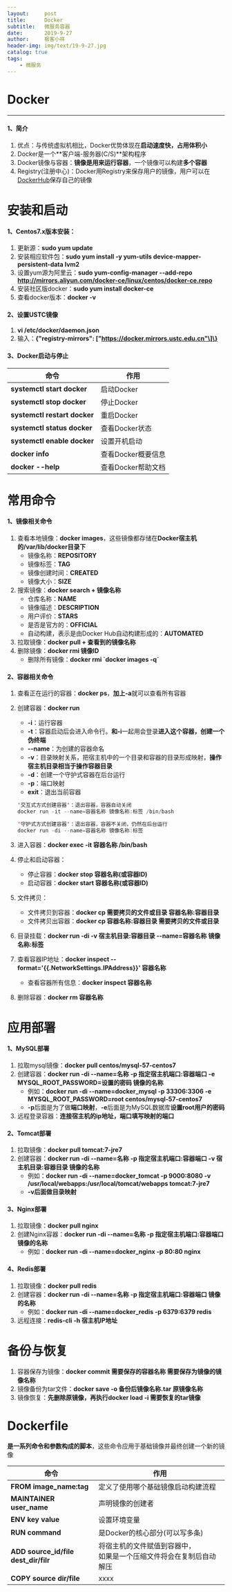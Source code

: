 ```yaml
---
layout:     post                    
title:      Docker
subtitle:   微服务容器               
date:       2019-9-27               
author:     极客小祥                      
header-img: img/text/19-9-27.jpg   
catalog: true                        
tags:                                
    - 微服务
---
```


# Docker
<hr>

#### 1、简介
1. 优点：与传统虚拟机相比，Docker优势体现在**启动速度快，占用体积小**
2. Docker是一个**客户端-服务器(C/S)**架构程序
3. Docker镜像与容器：**镜像是用来运行容器**，一个镜像可以构建**多个容器**
4. Registry(注册中心)：Docker用Registry来保存用户的镜像，用户可以在[DockerHub](https://hub.docker.com)保存自己的镜像

# 安装和启动
#### 1、Centos7.x版本安装：
1. 更新源：**sudo yum update**
2. 安装相应软件包：**sudo yum install -y yum-utils device-mapper-persistent-data lvm2**
3. 设置yum源为阿里云：**sudo yum-config-manager --add-repo http://mirrors.aliyun.com/docker-ce/linux/centos/docker-ce.repo**
4. 安装社区版docker：**sudo yum install docker-ce**
5. 查看docker版本：**docker -v**

#### 2、设置USTC镜像
1. **vi /etc/docker/daemon.json**
2. 输入：**\{"registry-mirrors": \["https://docker.mirrors.ustc.edu.cn"\]\}**

#### 3、Docker启动与停止

命令                               | 作用                               |
---                                | ---                               |
**systemctl start docker**         |  启动Docker                        |
**systemctl stop docker**          |  停止Docker                        |
**systemctl restart docker**       |  重启Docker                        |
**systemctl status docker**        |  查看Docker状态                     |
**systemctl enable docker**        |  设置开机启动                        |
**docker info**                    |  查看Docker概要信息                  |
**docker --help**                  |  查看Docker帮助文档                  |

# 常用命令

#### 1、镜像相关命令
1. 查看本地镜像：**docker images**，这些镜像都存储在**Docker宿主机的/var/lib/docker目录下**
    * 镜像名称：**REPOSITORY**
    * 镜像标签：**TAG**
    * 镜像创建时间：**CREATED**
    * 镜像大小：**SIZE**
2. 搜索镜像：**docker search + 镜像名称**
    * 仓库名称：**NAME**
    * 镜像描述：**DESCRIPTION**
    * 用户评价：**STARS**
    * 是否是官方的：**OFFICIAL**
    * 自动构建，表示是由Docker Hub自动构建形成的：**AUTOMATED**
3. 拉取镜像：**docker pull + 查看到的镜像名称**
4. 删除镜像：**docker rmi 镜像ID**
    * 删除所有镜像：**docker rmi \`docker images -q\`**

#### 2、容器相关命令
1. 查看正在运行的容器：**docker ps**，**加上-a**就可以查看所有容器
2. 创建容器：**docker run**
    * **-i**：运行容器
    * **-t**：容器启动后会进入命令行。**和-i**一起用会登录**进入这个容器，创建一个伪终端**
    * **--name**：为创建的容器命名
    * **-v**：目录映射关系，把宿主机中的一个目录和容器的目录形成映射，**操作宿主机目录相当于操作容器目录**
    * **-d**：创建一个守护式容器在后台运行
    * **-p**：端口映射
    * **exit**：退出当前容器

    ```java
    '交互式方式创建容器'：退出容器，容器自动关闭
    docker run -it --name=容器名称 镜像名称:标签 /bin/bash

    '守护式方式创建容器'：退出容器，容器不关闭，仍然在后台运行
    docker run -di --name=容器名称 镜像名称:标签
    ```

3. 进入容器：**docker exec -it 容器名称 /bin/bash**
4. 停止和启动容器：
    * 停止容器：**docker stop 容器名称(或容器ID)**
    * 启动容器：**docker start 容器名称(或容器ID)**
5. 文件拷贝：
    * 文件拷贝到容器：**docker cp 需要拷贝的文件或目录 容器名称:容器目录**
    * 文件拷贝出容器：**docker cp 容器名称:容器目录 需要拷贝的文件或目录**
6. 目录挂载：**docker run -di -v 宿主机目录:容器目录 --name=容器名称 镜像名称:标签**
7. 查看容器IP地址：**docker inspect --format='{{.NetworkSettings.IPAddress}}' 容器名称**
    * 查看容器所有信息：**docker inspect 容器名称**
8. 删除容器：**docker rm 容器名称**

# 应用部署

#### 1、MySQL部署
1. 拉取mysql镜像：**docker pull centos/mysql-57-centos7**
2. 创建容器：**docker run -di --name=名称 -p 指定宿主机端口:容器端口 -e MYSQL_ROOT_PASSWORD=设置的密码 镜像的名称**
    * 例如：**docker run -di --name=docker_mysql -p 33306:3306 -e MYSQL_ROOT_PASSWORD=root centos/mysql-57-centos7**
    * **-p**后面是为了做**端口映射**，**-e**后面是为MySQL数据库**设置root用户的密码**
3. 远程登录容器：**连接宿主机的ip地址，端口填写映射的端口**

#### 2、Tomcat部署
1. 拉取镜像：**docker pull tomcat:7-jre7**
2. 创建容器：**docker run -di --name=名称 -p 指定宿主机端口:容器端口 -v 宿主机目录:容器目录 镜像的名称**
    * 例如：**docker run -di --name=docker_tomcat -p 9000:8080 -v /usr/local/webapps:/usr/local/tomcat/webapps tomcat:7-jre7**
    * **-v后面做目录映射**

#### 3、Nginx部署
1. 拉取镜像：**docker pull nginx**
2. 创建Nginx容器：**docker run -di --name=名称 -p 指定宿主机端口:容器端口 镜像的名称**
    * 例如：**docker run -di --name=docker_nginx -p 80:80 nginx**

#### 4、Redis部署
1. 拉取镜像：**docker pull redis**
2. 创建容器：**docker run -di --name=名称 -p 指定宿主机端口:容器端口 镜像的名称**
    * 例如：**docker run -di --name=docker_redis -p 6379:6379 redis**
3. 远程连接：**redis-cli -h 宿主机IP地址**

# 备份与恢复
1. 容器保存为镜像：**docker commit 需要保存的容器名称 需要保存为镜像的镜像名称**
2. 镜像备份为tar文件：**docker save -o 备份后镜像名称.tar 原镜像名称**
3. 镜像恢复：**先删除原镜像，再执行docker load -i 需要恢复的tar镜像**

# Dockerfile
**是一系列命令和参数构成的脚本**，这些命令应用于基础镜像并最终创建一个新的镜像

命令                      |             作用                   |
 ---                     |             ---                   |
**FROM image_name:tag**  | 定义了使用哪个基础镜像启动构建流程   |
**MAINTAINER user_name** | 声明镜像的创建者                    |
**ENV key value**        | 设置环境变量                       |
**RUN command**          | 是Docker的核心部分(可以写多条)      |
**ADD source_id/file<br/>dest_dir/filr**    | 将宿主机的文件赋值到容器中，<br/>如果是一个压缩文件将会在复制后自动解压          |
**COPY source dir/file** | xxxx                              |